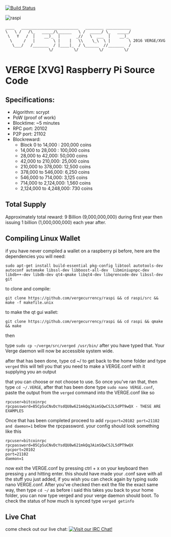 [![Build Status](https://travis-ci.org/vergecurrency/raspi.svg?branch=master)](https://travis-ci.org/vergecurrency/raspi)

![raspi](https://raw.githubusercontent.com/vergecurrency/raspi/master/vergepi.png)
```
____   _________________________   ________ ___________
\   \ /   /\_   _____/\______   \ /  _____/ \_   _____/
 \   Y   /  |    __)_  |       _//   \  ___  |    __)_ 
  \     /   |        \ |    |   \\    \_\  \ |        \ 2016 VERGE/XVG
   \___/   /_______  / |____|_  / \______  //_______  /
                   \/         \/         \/         \/ 
```
VERGE [XVG] Raspberry Pi Source Code
================================

Specifications:
--------------

* Algorithm: scrypt
* PoW (proof of work)
* Blocktime: ~5 minutes
* RPC port: 20102
* P2P port: 21102
* Blockreward: 
  * Block 0 to 14,000 : 200,000 coins
  * 14,000 to 28,000 : 100,000 coins
  * 28,000 to 42,000: 50,000 coins
  * 42,000 to 210,000: 25,000 coins
  * 210,000 to 378,000: 12,500 coins
  * 378,000 to 546,000: 6,250 coins
  * 546,000 to 714,000: 3,125 coins
  * 714,000 to 2,124,000: 1,560 coins
  * 2,124,000 to 4,248,000: 730 coins

Total Supply
------------

Approximately total reward: 9 Billion (9,000,000,000) during first year then issuing 1 billion (1,000,000,000) each year after.


Compiling Linux Wallet
----------------------

if you have never compiled a wallet on a raspberry pi before, here are the dependencies you will need:

    sudo apt-get install build-essential pkg-config libtool autotools-dev autoconf automake libssl-dev libboost-all-dev  libminiupnpc-dev libdb++-dev libdb-dev qt4-qmake libqt4-dev libqrencode-dev libssl-dev git

to clone and compile:

    git clone https://github.com/vergecurrency/raspi && cd raspi/src && make -f makefile.unix

to make the qt gui wallet:

    git clone https://github.com/vergecurrency/raspi && cd raspi && qmake && make

then

type `sudo cp ~/verge/src/verged /usr/bin/` after you have typed that. Your Verge daemon will now be accessible system wide.

after that has been done, type cd ~/ to get back to the home folder and type `verged` this will tell you that you need to make a VERGE.conf with it supplying you an output

that you can choose or not choose to use. So once you've ran that, then type `cd ~/.VERGE`, after that has been done type `sudo nano VERGE.conf`, paste the output from the `verged` command into the VERGE.conf like so
```
rpcuser=bitcoinrpc
rpcpassword=85CpSuCNvDcYsdQU8w621mkQqJAimSQwCSJL5dPT9wQX - THESE ARE EXAMPLES
```
Once that has been completed proceed to add `rpcport=20102 port=21102 and daemon=1` below the rpcpassword. your config should look something like this
```
rpcuser=bitcoinrpc
rpcpassword=85CpSuCNvDcYsdQU8w621mkQqJAimSQwCSJL5dPT9wQX
rpcport=20102
port=21102
daemon=1
```
now exit the VERGE.conf by pressing ctrl + x on your keyboard then pressing `y` and hitting enter. this should have made your .conf save with all the stuff you just added,
if you wish you can check again by typing sudo nano VERGE.conf. After you've checked then exit the file the exact same way, then type `cd ~/` as before i said this takes you back to your home folder, you can now type verged and your verge daemon should boot.
To check the status of how much is synced type `verged getinfo`

Live Chat
---------

come check out our live chat:
[![Visit our IRC Chat!](https://kiwiirc.com/buttons/chat.freenode.net/verge.png)](https://kiwiirc.com/client/chat.freenode.net/?nick=xvg|?&theme=cli#verge)


